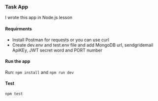 ### Task App
I wrote this app in Node.js lesson
#### Requirments
- Install Postman for requests or you can use curl
- Create dev.env and test.env file and add MongoDB url, sendgridemail ApiKEy, JWT secret word and PORT number
#### Run the app
Run: `npm install` and `npm run dev`
#### Test
`npm test` 
